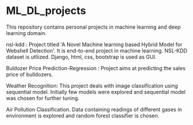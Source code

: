 # ML_DL_projects 


This repository contains personal projects in machine learning and deep learning domain. 

nsl-kdd :
Project titled 'A Novel Machine learning based Hybrid Model for Webshell Detection'. It is end-to-end project in machine learning.
NSL-KDD dataset is utliized.
Django, html, css, bootstrap is used as GUI.  

Buldozer Price Prediction-Regression :
Project aims at predicting the sales price of bulldozers.

Weather Recognition:
This project deals with image classification using sequential model. Initially few models were explored and sequential model was chosen for further tuning. 

Air Pollution Classification. 
Data containing readings of different gases in environment is explored and random forest classifier is chosen. 

